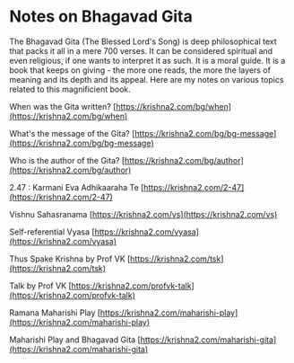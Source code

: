 # Notes on Bhagavad Gita

The Bhagavad Gita (The Blessed Lord's Song) is deep philosophical text that packs it all in a mere 700 verses. It can be considered spiritual and even religious, if one wants to interpret it as such. It is a moral guide. It is a book that keeps on giving - the more one reads, the more the layers of meaning and its depth  and its appeal. Here are my notes on various topics related to this magnificient book.

When was the Gita written? [https://krishna2.com/bg/when](https://krishna2.com/bg/when)

What's the message of the Gita? [https://krishna2.com/bg/bg-message](https://krishna2.com/bg/bg-message)

Who is the author of the Gita? [https://krishna2.com/bg/author](https://krishna2.com/bg/author)

2.47 : Karmani Eva Adhikaaraha Te [https://krishna2.com/2-47](https://krishna2.com/2-47)

Vishnu Sahasranama [https://krishna2.com/vs](https://krishna2.com/vs)

Self-referential Vyasa [https://krishna2.com/vyasa](https://krishna2.com/vyasa)

Thus Spake Krishna by Prof VK [https://krishna2.com/tsk](https://krishna2.com/tsk)

Talk by Prof VK [https://krishna2.com/profvk-talk](https://krishna2.com/profvk-talk)

Ramana Maharishi Play [https://krishna2.com/maharishi-play](https://krishna2.com/maharishi-play)

Maharishi Play and Bhagavad Gita [https://krishna2.com/maharishi-gita](https://krishna2.com/maharishi-gita)





